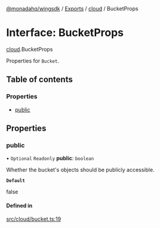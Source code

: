[@monadahq/wingsdk](../README.md) / [Exports](../modules.md) / [cloud](../modules/cloud.md) / BucketProps

# Interface: BucketProps

[cloud](../modules/cloud.md).BucketProps

Properties for `Bucket`.

## Table of contents

### Properties

- [public](cloud.BucketProps.md#public)

## Properties

### public

• `Optional` `Readonly` **public**: `boolean`

Whether the bucket's objects should be publicly accessible.

**`Default`**

false

#### Defined in

[src/cloud/bucket.ts:19](https://github.com/monadahq/winglang/blob/main/libs/wingsdk/src/cloud/bucket.ts#L19)
